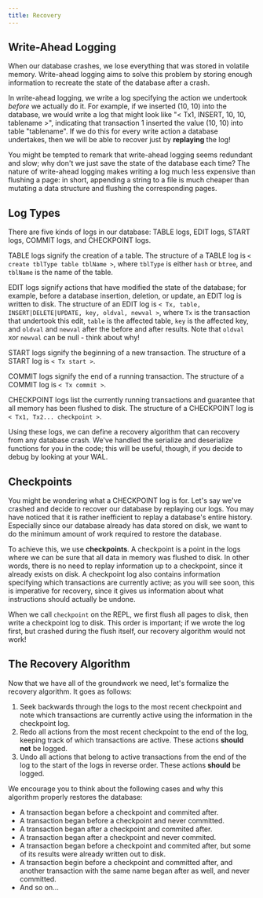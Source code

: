 ```yaml
---
title: Recovery
---
```


<!-- TODO: This needs a lot more detail -->

## Write-Ahead Logging

When our database crashes, we lose everything that was stored in volatile memory. Write-ahead logging aims to solve this problem by storing enough information to recreate the state of the database after a crash.

In write-ahead logging, we write a log specifying the action we undertook *before* we actually do it. For example, if we inserted (10, 10) into the database, we would write a log that might look like "< Tx1, INSERT, 10, 10, tablename >", indicating that transaction 1 inserted the value (10, 10) into table "tablename". If we do this for every write action a database undertakes, then we will be able to recover just by **replaying** the log!

You might be tempted to remark that write-ahead logging seems redundant and slow; why don't we just save the state of the database each time? The nature of write-ahead logging makes writing a log much less expensive than flushing a page: in short, appending a string to a file is much cheaper than mutating a data structure and flushing the corresponding pages.

## Log Types

There are five kinds of logs in our database: TABLE logs, EDIT logs, START logs, COMMIT logs, and CHECKPOINT logs.

TABLE logs signify the creation of a table. The structure of a TABLE log is `< create tblType table tblName >`, where `tblType` is either `hash` or `btree`, and `tblName` is the name of the table.

EDIT logs signify actions that have modified the state of the database; for example, before a database insertion, deletion, or update, an EDIT log is written to disk. The structure of an EDIT log is `< Tx, table, INSERT|DELETE|UPDATE, key, oldval, newval >`, where `Tx` is the transaction that undertook this edit, `table` is the affected table, `key` is the affected key, and `oldval` and `newval` after the before and after results. Note that `oldval` xor `newval` can be null - think about why!

START logs signify the beginning of a new transaction. The structure of a START log is `< Tx start >`.

COMMIT logs signify the end of a running transaction. The structure of a COMMIT log is `< Tx commit >`.

CHECKPOINT logs list the currently running transactions and guarantee that all memory has been flushed to disk. The structure of a CHECKPOINT log is `< Tx1, Tx2... checkpoint >`.

Using these logs, we can define a recovery algorithm that can recovery from any database crash. We've handled the serialize and deserialize functions for you in the code; this will be useful, though, if you decide to debug by looking at your WAL.

## Checkpoints

You might be wondering what a CHECKPOINT log is for. Let's say we've crashed and decide to recover our database by replaying our logs. You may have noticed that it is rather inefficient to replay a database's entire history. Especially since our database already has data stored on disk, we want to do the minimum amount of work required to restore the database.

To achieve this, we use **checkpoints**. A checkpoint is a point in the logs where we can be sure that all data in memory was flushed to disk. In other words, there is no need to replay information up to a checkpoint, since it already exists on disk. A checkpoint log also contains information specifying which transactions are currently active; as you will see soon, this is imperative for recovery, since it gives us information about what instructions should actually be undone.

When we call `checkpoint` on the REPL, we first flush all pages to disk, then write a checkpoint log to disk. This order is important; if we wrote the log first, but crashed during the flush itself, our recovery algorithm would not work!

## The Recovery Algorithm

Now that we have all of the groundwork we need, let's formalize the recovery algorithm. It goes as follows:

1. Seek backwards through the logs to the most recent checkpoint and note which transactions are currently active using the information in the checkpoint log.
2. Redo all actions from the most recent checkpoint to the end of the log, keeping track of which transactions are active. These actions **should not** be logged.
3. Undo all actions that belong to active transactions from the end of the log to the start of the logs in reverse order. These actions **should** be logged.

We encourage you to think about the following cases and why this algorithm properly restores the database:

- A transaction began before a checkpoint and commited after.
- A transaction began before a checkpoint and never committed.
- A transaction began after a checkpoint and commited after.
- A transaction began after a checkpoint and never commited.
- A transaction began before a checkpoint and commited after, but some of its results were already written out to disk.
- A transaction begin before a checkpoint and committed after, and another transaction with the same name began after as well, and never committed.
- And so on...
